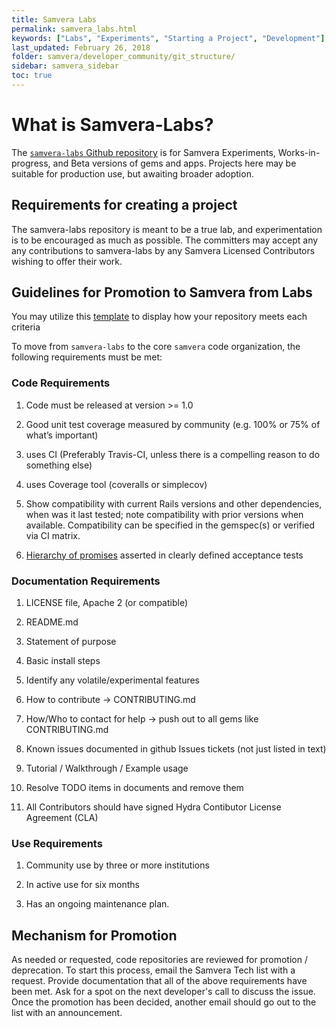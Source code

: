 ```yaml
---
title: Samvera Labs
permalink: samvera_labs.html
keywords: ["Labs", "Experiments", "Starting a Project", "Development"]
last_updated: February 26, 2018
folder: samvera/developer_community/git_structure/
sidebar: samvera_sidebar
toc: true
---
```

# What is Samvera-Labs?

The [`samvera-labs` Github repository](https://github.com/samvera-labs) is for
Samvera Experiments, Works-in-progress, and Beta versions of gems and apps.
Projects here may be suitable for production use, but awaiting broader adoption.

## Requirements for creating a project
The samvera-labs repository is meant to be a true lab, and experimentation is to
be encouraged as much as possible. The committers may accept any any contributions
to samvera-labs by any Samvera Licensed Contributors wishing to offer their work.

## Guidelines for Promotion to Samvera from Labs
You may utilize this [template](https://docs.google.com/document/d/1pq80frBACLzA_q9cE1ZnMZh4WTiBv6iMUXELligbcv0/edit?usp=sharing) to display how your repository meets each criteria

To move from `samvera-labs` to the core `samvera` code organization, the following
requirements must be met:

### Code Requirements

  1. Code must be released at version >= 1.0

  1. Good unit test coverage measured by community (e.g. 100% or 75% of what’s important)

  1. uses CI (Preferably Travis-CI, unless there is a compelling reason to do something else)

  1. uses Coverage tool (coveralls or simplecov)

  1. Show compatibility with current Rails versions and other dependencies, when was it last tested; note compatibility with prior versions when available. Compatibility can be specified in the gemspec(s) or verified via CI matrix.

  1. [Hierarchy of promises](https://wiki.duraspace.org/display/samvera/Hydra+Stack+-+The+Hierarchy+of+Promises) asserted in clearly defined acceptance tests

### Documentation Requirements

  1. LICENSE file, Apache 2 (or compatible)

  1. README.md

  1. Statement of purpose

  1. Basic install steps

  1. Identify any volatile/experimental features

  1. How to contribute -> CONTRIBUTING.md

  1. How/Who to contact for help -> push out to all gems like CONTRIBUTING.md

  1. Known issues documented in github Issues tickets (not just listed in text)

  1. Tutorial / Walkthrough / Example usage

  1. Resolve TODO items in documents and remove them

  1. All Contributors should have signed Hydra Contibutor License Agreement (CLA)

### Use Requirements

1. Community use by three or more institutions

1. In active use for six months

1. Has an ongoing maintenance plan.


## Mechanism for Promotion

As needed or requested, code repositories are reviewed for promotion / deprecation.
To start this process, email the Samvera Tech list with a request. Provide documentation
that all of the above requirements have been met. Ask for a spot on the next developer's
call to discuss the issue. Once the promotion has been decided, another email
should go out to the list with an announcement.
